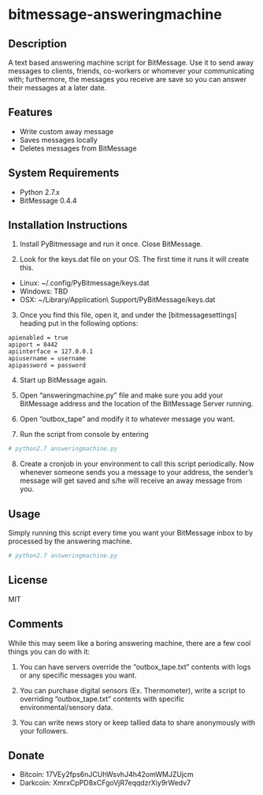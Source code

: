 # bitmessage-answeringmachine
## Description
A text based answering machine script for BitMessage. Use it to send away messages to clients, friends, co-workers or whomever your communicating with; furthermore, the messages you receive are save so you can answer their messages at a later date.

## Features
* Write custom away message
* Saves messages locally 
* Deletes messages from BitMessage 

## System Requirements
* Python 2.7.x 
* BitMessage 0.4.4

## Installation Instructions
1. Install PyBitmessage and run it once. Close BitMessage.

2. Look for the keys.dat file on your OS. The first time it runs it will create this.
  * Linux: ~/.config/PyBitmessage/keys.dat
  * Windows: TBD
  * OSX: ~/Library/Application\ Support/PyBitMessage/keys.dat

3. Once you find this file, open it, and under the [bitmessagesettings] heading put in the following options:
  ```
  apienabled = true
  apiport = 8442
  apiinterface = 127.0.0.1
  apiusername = username
  apipassword = password
  ```

4. Start up BitMessage again.

5. Open “answeringmachine.py” file and make sure you add your BitMessage address and the location of the BitMessage Server running.

6. Open “outbox_tape” and modify it to whatever message you want. 

7. Run the script from console by entering
  ```bash
  # python2.7 answeringmachine.py
  ```

8. Create a cronjob in your environment to call this script periodically. Now whenever someone sends you a message to your address, the sender’s message will get saved and s/he will receive an away message from you.

## Usage
Simply running this script every time you want your BitMessage inbox to by processed by the answering machine.
```bash
# python2.7 answeringmachine.py
```
## License
MIT

## Comments
While this may seem like a boring answering machine, there are a few cool things you can do with it:

1. You can have servers override the “outbox_tape.txt” contents with logs or any specific messages you want.

2. You can purchase digital sensors (Ex. Thermometer), write a script to overriding “outbox_tape.txt” contents with specific environmental/sensory data.

3. You can write news story or keep tallied data to share anonymously with your followers.

## Donate
* Bitcoin: 17VEy2fps6nJCUhWsvhJ4h42omWMJZUjcm
* Darkcoin: XmrxCpPD8xCFgoVjR7eqqdzrXiy9rWedv7

